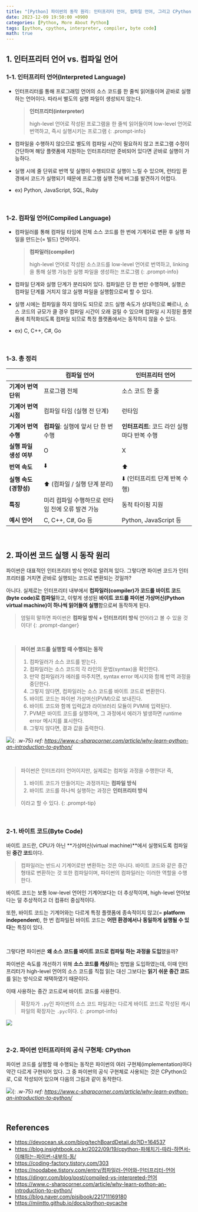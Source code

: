 ```yaml
---
title: "[Python] 파이썬의 동작 원리: 인터프리터 언어, 컴파일 언어, 그리고 CPython"
date: 2023-12-09 19:50:00 +0900
categories: [Python, More About Python]
tags: [python, cpython, interpreter, compiler, byte code]
math: true
---
```


## 1. 인터프리터 언어 vs. 컴파일 언어

### 1-1. 인터프리터 언어(Interpreted Language)

- 인터프리터를 통해 프로그래밍 언어의 소스 코드를 한 줄씩 읽어들이며 곧바로 실행하는 언어이다. 따라서 별도의 실행 파일이 생성되지 않는다.
    
    > **인터프리터(interpreter)**
    > 
    > high-level 언어로 작성된 프로그램을 한 줄씩 읽어들이며 low-level 언어로 번역하고, 즉시 실행시키는 프로그램
    {: .prompt-info}

- 컴파일을 수행하지 않으므로 별도의 컴파일 시간이 필요하지 않고 프로그램 수정이 간단하며 해당 플랫폼에 지원하는 인터프리터만 준비되어 있다면 곧바로 실행이 가능하다.

- 실행 시에 줄 단위로 번역 및 실행이 수행되므로 실행이 느릴 수 있으며, 런타임 환경에서 코드가 실행되기 때문에 프로그램 실행 전에 버그를 발견하기 어렵다.

- ex) Python, JavaScript, SQL, Ruby

<br>

### 1-2. 컴파일 언어(Compiled Language)

- 컴파일러를 통해 컴파일 타임에 전체 소스 코드를 한 번에 기계어로 변환 후 실행 파일을 만드는(= 빌드) 언어이다.
    
    > **컴파일러(compiler)**
    > 
    > high-level 언어로 작성된 소스코드를 low-level 언어로 번역하고, linking을 통해 실행 가능한 실행 파일을 생성하는 프로그램
    {: .prompt-info}

- 컴파일 단계와 실행 단계가 분리되어 있다. 컴파일은 단 한 번만 수행하며, 실행은 컴파일 단계를 거치지 않고 실행 파일을 실행함으로써 할 수 있다.

- 실행 시에는 컴파일을 하지 않아도 되므로 코드 실행 속도가 상대적으로 빠르나, 소스 코드의 규모가 클 경우 컴파일 시간이 오래 걸릴 수 있으며 컴파일 시 지정된 플랫폼에 최적화되도록 컴파일 되므로 특정 플랫폼에서는 동작하지 않을 수 있다.

- ex) C, C++, C#, Go

<br>

### 1-3. 총 정리

| | 컴파일 언어  | 인터프리터 언어 |
| ---- | ---- | ---- |
| **기계어 번역 단위** | 프로그램 전체 | 소스 코드 한 줄 |
| **기계어 번역 시점** | 컴파일 타임 (실행 전 단계) | 런타임 |
| **기계어 번역 수행** | **컴파일**: 실행에 앞서 단 한 번 수행 | **인터프리트**: 코드 라인 실행마다 반복 수행 |
| **실행 파일 생성 여부** | O  | X |
| **번역 속도** | ⬇️  | ⬆️   |
| **실행 속도 (경향성)**  | ⬆️ (컴파일 / 실행 단계 분리)  | ⬇️ (인터프리트 단계 반복 수행)  |
| **특징**  | 미리 컴파일 수행하므로 런타임 전에 오류 발견 가능 | 동적 타이핑 지원 |
| **예시 언어** | C, C++, C#, Go 등 | Python, JavaScript 등 |

<br>

## 2. 파이썬 코드 실행 시 동작 원리

파이썬은 대표적인 인터프리터 방식 언어로 알려져 있다. 그렇다면 파이썬 코드가 인터프리터를 거치면 곧바로 실행되는 코드로 변환되는 것일까?

아니다. 실제로는 인터프리터 내부에서 <span class="shl">**컴파일러(compiler)가 코드를 바이트 코드(byte code)로 컴파일**</span>하고, 이렇게 생성된<span class="shl"> **바이트 코드를 파이썬 가상머신(Python virtual machine)이 하나씩 읽어들여 실행**</span>함으로써 동작하게 된다.

> 엄밀히 말하면 파이썬은 **컴파일 방식 + 인터프리터 방식** 언어라고 볼 수 있을 것이다!
{: .prompt-danger}

<br>

> **파이썬 코드를 실행할 때 수행되는 동작**
> 
> 1. 컴파일러가 소스 코드를 받는다.
> 2. 컴파일러는 소스 코드의 각 라인의 문법(syntax)을 확인한다.
> 3. 만약 컴파일러가 에러를 마주치면, syntax error 메시지와 함께 번역 과정을 중단한다.
> 4. 그렇지 않다면, 컴파일러는 소스 코드를 바이트 코드로 변환한다.
> 5. 바이트 코드는 파이썬 가상머신(PVM)으로 보내진다.
> 6. 바이트 코드와 함께 입력값과 라이브러리 모듈이 PVM에 입력된다.
> 7. PVM은 바이트 코드를 실행하며, 그 과정에서 에러가 발생하면 runtime error 메시지를 표시한다.
> 8. 그렇지 않다면, 결과 값을 출력한다.

![](/assets/img/posts/Python/More-About-Python/2023-12-09-01.png){: .w-75}
_ref: <https://www.c-sharpcorner.com/article/why-learn-python-an-introduction-to-python/>_

<br>

> 파이썬은 인터프리터 언어이지만, 실제로는 컴파일 과정을 수행한다! 즉,
> 
> 1. 바이트 코드가 만들어지는 과정까지는 **컴파일 방식**
> 2. 바이트 코드를 하나씩 실행하는 과정은 **인터프리터 방식**
> 
> 이라고 할 수 있다.
{: .prompt-tip}

<br>

### 2-1. 바이트 코드(Byte Code)

바이트 코드란, CPU가 아닌 **가상머신(virtual machine)**에서 실행되도록 컴파일 된 **중간 코드**이다.

> 컴파일러는 반드시 기계어로만 변환하는 것은 아니다. 바이트 코드와 같은 중간 형태로 변환하는 것 또한 컴파일이며, 파이썬의 컴파일러는 이러한 역할을 수행한다.
> 

바이트 코드는 보통 low-level 언어인 기계어보다는 더 추상적이며, high-level 언어보다는 덜 추상적이고 더 컴퓨터 중심적이다.

또한, 바이트 코드는 기계어와는 다르게 특정 플랫폼에 종속적이지 않고(= **platform independent**), 한 번 컴파일된 바이트 코드는 **어떤 환경에서나 동일하게 실행될 수 있다**는 특징이 있다.

<br>

그렇다면 파이썬은 **왜 소스 코드를 바이트 코드로 컴파일 하는 과정을 도입**했을까?

파이썬은 속도를 개선하기 위해 **소스 코드를 캐싱**하는 방법을 도입하였는데, 이때 인터프리터가 high-level 언어의 소스 코드를 직접 읽는 대신 그보다는 **읽기 쉬운 중간 코드**를 읽는 방식으로 채택하였기 때문이다.

이때 사용하는 중간 코드로써 바이트 코드를 사용한다.

> 확장자가 `.py`인 파이썬의 소스 코드 파일과는 다르게 바이트 코드로 작성된 캐시 파일의 확장자는 `.pyc`이다.
{: .prompt-info}

![](/assets/img/posts/Python/More-About-Python/2023-12-09-02.png)

<br>

### 2-2. 파이썬 인터프리터의 공식 구현체: CPython

파이썬 코드를 실행할 때 수행되는 동작은 파이썬의 여러 구현체(implementation)마다 약간 다르게 구현되어 있다. 그 중 파이썬의 공식 구현체로 사용되는 것은 CPython으로, C로 작성되어 있으며 다음의 그림과 같이 동작한다.

![](/assets/img/posts/Python/More-About-Python/2023-12-09-03.png){: .w-75}
_ref: <https://www.c-sharpcorner.com/article/why-learn-python-an-introduction-to-python/>_

<br>

## References

- <https://devocean.sk.com/blog/techBoardDetail.do?ID=164537>
- <https://blog.insightbook.co.kr/2022/09/19/cpython-파헤치기-따라-하면서-이해하는-파이썬-내부의-동/>
- <https://coding-factory.tistory.com/303>
- <https://noodabee.tistory.com/entry/컴파일러-언어와-인터프리터-언어>
- <https://dingrr.com/blog/post/compiled-vs-interpreted-언어>
- <https://www.c-sharpcorner.com/article/why-learn-python-an-introduction-to-python/>
- <https://blog.naver.com/pisibook/221711169180>
- <https://miintto.github.io/docs/python-pycache>
